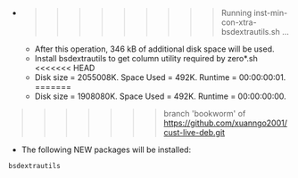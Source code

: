 * >>>>>>>>> Running inst-min-con-xtra-bsdextrautils.sh ...
  * After this operation, 346 kB of additional disk space will be used.
  * Install bsdextrautils to get column utility required by zero*.sh
<<<<<<< HEAD
  * Disk size = 2055008K. Space Used = 492K. Runtime = 00:00:00:01.
=======
  * Disk size = 1908080K. Space Used = 492K. Runtime = 00:00:00:00.
>>>>>>> branch 'bookworm' of https://github.com/xuanngo2001/cust-live-deb.git
  * The following NEW packages will be installed:
  ```bash
bsdextrautils
  ```
